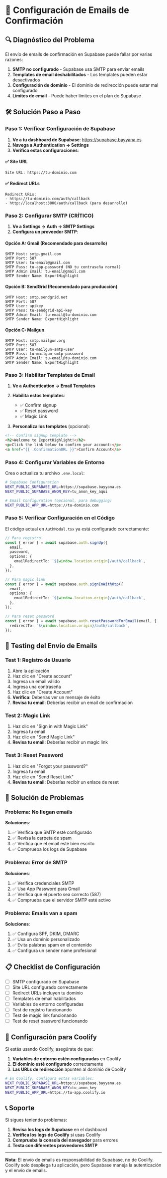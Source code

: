 # 📧 Configuración de Emails de Confirmación

## 🔍 Diagnóstico del Problema

El envío de emails de confirmación en Supabase puede fallar por varias razones:

1. **SMTP no configurado** - Supabase usa SMTP para enviar emails
2. **Templates de email deshabilitados** - Los templates pueden estar desactivados
3. **Configuración de dominio** - El dominio de redirección puede estar mal configurado
4. **Límites de email** - Puede haber límites en el plan de Supabase

## 🛠️ Solución Paso a Paso

### Paso 1: Verificar Configuración de Supabase

1. **Ve a tu dashboard de Supabase**: https://supabase.bayyana.es
2. **Navega a Authentication → Settings**
3. **Verifica estas configuraciones**:

#### ✅ Site URL
```
Site URL: https://tu-dominio.com
```

#### ✅ Redirect URLs
```
Redirect URLs: 
- https://tu-dominio.com/auth/callback
- http://localhost:3000/auth/callback (para desarrollo)
```

### Paso 2: Configurar SMTP (CRÍTICO)

1. **Ve a Settings → Auth → SMTP Settings**
2. **Configura un proveedor SMTP**:

#### Opción A: Gmail (Recomendado para desarrollo)
```
SMTP Host: smtp.gmail.com
SMTP Port: 587
SMTP User: tu-email@gmail.com
SMTP Pass: tu-app-password (NO tu contraseña normal)
SMTP Admin Email: tu-email@gmail.com
SMTP Sender Name: ExportHighlight
```

#### Opción B: SendGrid (Recomendado para producción)
```
SMTP Host: smtp.sendgrid.net
SMTP Port: 587
SMTP User: apikey
SMTP Pass: tu-sendgrid-api-key
SMTP Admin Email: tu-email@tu-dominio.com
SMTP Sender Name: ExportHighlight
```

#### Opción C: Mailgun
```
SMTP Host: smtp.mailgun.org
SMTP Port: 587
SMTP User: tu-mailgun-smtp-user
SMTP Pass: tu-mailgun-smtp-password
SMTP Admin Email: tu-email@tu-dominio.com
SMTP Sender Name: ExportHighlight
```

### Paso 3: Habilitar Templates de Email

1. **Ve a Authentication → Email Templates**
2. **Habilita estos templates**:
   - ✅ Confirm signup
   - ✅ Reset password
   - ✅ Magic Link

3. **Personaliza los templates** (opcional):
```html
<!-- Confirm signup template -->
<h2>Welcome to ExportHighlight!</h2>
<p>Click the link below to confirm your account:</p>
<a href="{{ .ConfirmationURL }}">Confirm Account</a>
```

### Paso 4: Configurar Variables de Entorno

Crea o actualiza tu archivo `.env.local`:

```bash
# Supabase Configuration
NEXT_PUBLIC_SUPABASE_URL=https://supabase.bayyana.es
NEXT_PUBLIC_SUPABASE_ANON_KEY=tu_anon_key_aqui

# Email Configuration (opcional, para debugging)
NEXT_PUBLIC_APP_URL=https://tu-dominio.com
```

### Paso 5: Verificar Configuración en el Código

El código actual en `AuthModal.tsx` ya está configurado correctamente:

```typescript
// Para registro
const { error } = await supabase.auth.signUp({
  email,
  password,
  options: {
    emailRedirectTo: `${window.location.origin}/auth/callback`,
  },
});

// Para magic link
const { error } = await supabase.auth.signInWithOtp({
  email,
  options: {
    emailRedirectTo: `${window.location.origin}/auth/callback`,
  },
});

// Para reset password
const { error } = await supabase.auth.resetPasswordForEmail(email, {
  redirectTo: `${window.location.origin}/auth/callback`,
});
```

## 🧪 Testing del Envío de Emails

### Test 1: Registro de Usuario
1. Abre la aplicación
2. Haz clic en "Create account"
3. Ingresa un email válido
4. Ingresa una contraseña
5. Haz clic en "Create Account"
6. **Verifica**: Deberías ver un mensaje de éxito
7. **Revisa tu email**: Deberías recibir un email de confirmación

### Test 2: Magic Link
1. Haz clic en "Sign in with Magic Link"
2. Ingresa tu email
3. Haz clic en "Send Magic Link"
4. **Revisa tu email**: Deberías recibir un magic link

### Test 3: Reset Password
1. Haz clic en "Forgot your password?"
2. Ingresa tu email
3. Haz clic en "Send Reset Link"
4. **Revisa tu email**: Deberías recibir un enlace de reset

## 🚨 Solución de Problemas

### Problema: No llegan emails
**Soluciones**:
1. ✅ Verifica que SMTP esté configurado
2. ✅ Revisa la carpeta de spam
3. ✅ Verifica que el email esté bien escrito
4. ✅ Comprueba los logs de Supabase

### Problema: Error de SMTP
**Soluciones**:
1. ✅ Verifica credenciales SMTP
2. ✅ Usa App Password para Gmail
3. ✅ Verifica que el puerto sea correcto (587)
4. ✅ Comprueba que el servidor SMTP esté activo

### Problema: Emails van a spam
**Soluciones**:
1. ✅ Configura SPF, DKIM, DMARC
2. ✅ Usa un dominio personalizado
3. ✅ Evita palabras spam en el contenido
4. ✅ Configura un sender name profesional

## 📋 Checklist de Configuración

- [ ] SMTP configurado en Supabase
- [ ] Site URL configurado correctamente
- [ ] Redirect URLs incluyen tu dominio
- [ ] Templates de email habilitados
- [ ] Variables de entorno configuradas
- [ ] Test de registro funcionando
- [ ] Test de magic link funcionando
- [ ] Test de reset password funcionando

## 🔧 Configuración para Coolify

Si estás usando Coolify, asegúrate de que:

1. **Variables de entorno estén configuradas** en Coolify
2. **El dominio esté configurado** correctamente
3. **Las URLs de redirección** apunten al dominio de Coolify

```bash
# En Coolify, configura estas variables:
NEXT_PUBLIC_SUPABASE_URL=https://supabase.bayyana.es
NEXT_PUBLIC_SUPABASE_ANON_KEY=tu_anon_key
NEXT_PUBLIC_APP_URL=https://tu-app.coolify.io
```

## 📞 Soporte

Si sigues teniendo problemas:

1. **Revisa los logs de Supabase** en el dashboard
2. **Verifica los logs de Coolify** si usas Coolify
3. **Comprueba la consola del navegador** para errores
4. **Testa con diferentes proveedores SMTP**

---

**Nota**: El envío de emails es responsabilidad de Supabase, no de Coolify. Coolify solo despliega tu aplicación, pero Supabase maneja la autenticación y el envío de emails.
